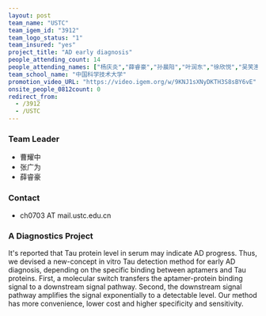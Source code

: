 ```yaml
---
layout: post
team_name: "USTC"
team_igem_id: "3912"
team_logo_status: "1"
team_insured: "yes"
project_title: "AD early diagnosis"
people_attending_count: 14
people_attending_names: ["杨庆炎","薛睿豪","孙晨阳","叶润东","徐欣悦","吴笑渔","夏姝严","苏航","曹耀中","王涵","谢文博","韩子骏","李浩儒","张广为"]
team_school_name: "中国科学技术大学"
promotion_video_URL: "https://video.igem.org/w/9KNJ1sXNyDKTH3S8sBY6vE"
onsite_people_0812count: 0
redirect_from:
  - /3912
  - /USTC
---
```



### Team Leader
* 曹耀中
* 张广为
* 薛睿豪

### Contact
* ch0703 AT mail.ustc.edu.cn

### A Diagnostics Project

It's reported that Tau protein level in serum may indicate AD progress. Thus, we devised a new-concept in vitro Tau detection method for early AD diagnosis, depending on the specific binding between aptamers and Tau proteins. First, a molecular switch transfers the aptamer-protein binding signal to a downstream signal pathway. Second, the downstream signal pathway amplifies the signal exponentially to a detectable level. Our method has more convenience, lower cost and higher specificity and sensitivity. 
